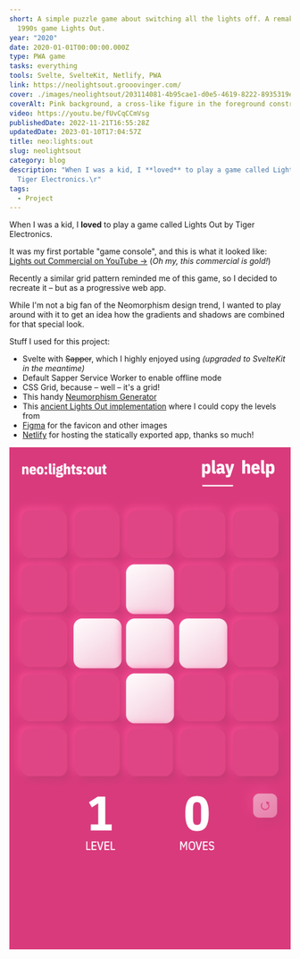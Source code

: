 ```yaml
---
short: A simple puzzle game about switching all the lights off. A remake of the
  1990s game Lights Out.
year: "2020"
date: 2020-01-01T00:00:00.000Z
type: PWA game
tasks: everything
tools: Svelte, SvelteKit, Netlify, PWA
link: https://neolightsout.grooovinger.com/
cover: ./images/neolightsout/203114081-4b95cae1-d0e5-4619-8222-8935319ec75e.png
coverAlt: Pink background, a cross-like figure in the foreground constructed from 5 white squares.
video: https://youtu.be/fUvCqCCmVsg
publishedDate: 2022-11-21T16:55:28Z
updatedDate: 2023-01-10T17:04:57Z
title: neo:lights:out
slug: neolightsout
category: blog
description: "When I was a kid, I **loved** to play a game called Lights Out by
  Tiger Electronics.\r"
tags:
  - Project
---
```



When I was a kid, I **loved** to play a game called Lights Out by Tiger Electronics.

It was my first portable "game console", and this is what it looked like:
<a href="https://www.youtube.com/embed/pj0lVmhkx7M" target="_blank">Lights out Commercial on YouTube →</a> (*Oh my, this commercial is gold!*)

Recently a similar grid pattern reminded me of this game, so I decided to recreate it – but as a progressive web app.

While I'm not a big fan of the Neomorphism design trend, I wanted to play around with it to get an idea how the gradients and shadows are combined for that special look.

Stuff I used for this project:
- Svelte with ~~Sapper~~, which I highly enjoyed using _(upgraded to SvelteKit in the meantime)_
- Default Sapper Service Worker to enable offline mode
- CSS Grid, because – well – it's a grid!
- This handy [Neumorphism Generator](https://neumorphism.io)
- This [ancient Lights Out implementation](https://www.jaapsch.net/puzzles/javascript/lightjcl.htm) where I could copy the levels from
- [Figma](https://www.figma.com) for the favicon and other images
- [Netlify](https://www.netlify.com) for hosting the statically exported app, thanks so much!

![neolightsout_002](./images/neolightsout/203114087-5e909541-b2b2-4dff-af9e-20d25d3405fa.png)
